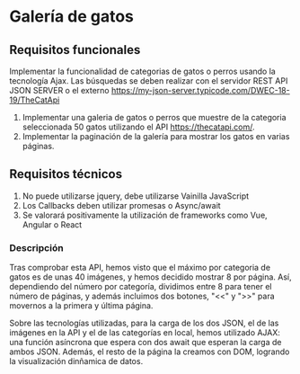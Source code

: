 # Galería de gatos

## Requisitos funcionales

Implementar la funcionalidad de categorias de gatos o perros usando la tecnología Ajax. Las búsquedas se deben realizar con el servidor REST API  JSON SERVER o el externo https://my-json-server.typicode.com/DWEC-18-19/TheCatApi

1. Implementar una galeria de gatos o perros que muestre de la categoria seleccionada 50 gatos utilizando el API https://thecatapi.com/.
2. Implementar la paginación de la galería para mostrar los gatos en varias páginas. 

## Requisitos técnicos
1. No puede utilizarse jquery, debe utilizarse Vainilla JavaScript
2. Los Callbacks deben utilizar promesas o Async/await
3. Se valorará positivamente la utilización de  frameworks como Vue, Angular o React


### Descripción
Tras comprobar esta API, hemos visto que el máximo por categoria de gatos es de unas 40 imágenes, y hemos decidido mostrar 8 por página. Así, dependiendo del número por categoría, dividimos entre 8 para tener el número de páginas, y además incluimos dos botones, "<<" y ">>" para movernos a la primera y última página.

Sobre las tecnologías utilizadas, para la carga de los dos JSON, el de las imágenes en la API y el de las categorías en local, hemos utilizado AJAX: una función asíncrona que espera con dos await que esperan la carga de ambos JSON. Además, el resto de la página la creamos con DOM, logrando la visualización dinñamica de datos.
